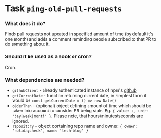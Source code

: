 # Task `ping-old-pull-requests`

### What does it do?

Finds pull requests not updated in specified amount of time (by default it's one month) and adds a comment reminding people subscribed to that PR to do something about it.

### Should it be used as a hook or cron?

Cron.

### What dependencies are needed?

* `githubClient` - already authenticated instance of npm's [github](https://www.npmjs.com/package/github)
* `getCurrentDate` - function returning current date, in simplest form it would be `const getCurrentDate = () => new Date()`
* `olderThan` - (optional) object defining amount of time which should be taken into account to consider PR being stale. Eg. `{ value: 1, unit: 'day|week|month' }`. Please note, that hours/minutes/seconds are ignored.
* `repository` - object containing repo name and owner: `{ owner: 'holidaycheck', name: 'tech-blog' }`
